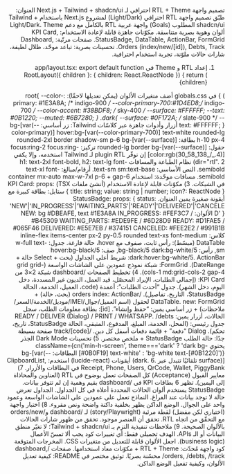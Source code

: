 تصميم واجهة RTL + Theme احترافي لـ Next.js + Tailwind + shadcn/ui
العنوان: طبّق تصميم واجهة RTL احترافي (Light/Dark) لمشروع Next.js باستخدام Tailwind + shadcn/ui
المطلوب (Goals)
واجهة عربية RTL بالكامل مع دعم Light/Dark.
Theme ألوان وهوية بصرية متناسقة.
مكوّنات جاهزة قابلة لإعادة الاستخدام: KPI Card, StatusBadge, DataTable, ActionBar, FormGrid.
صفحات مرتّبة: Dashboard, Orders (index/new/[id]), Debts, Track.
تحسينات بصرية: تباعد موحّد، ظلال لطيفة، شارات حالات ملوّنة، تجربة استخدام احترافية.
1) إعداد RTL و Theme
في app/layout.tsx:
export default function RootLayout({ children }: { children: React.ReactNode }) {
  return (
    <html lang="ar" dir="rtl" suppressHydrationWarning>
      <body className="font-sans antialiased">{children}</body>
    </html>
  )
}
في globals.css أضف متغيرات الألوان (يمكن تعديلها لاحقًا):
:root{
  --color-primary: #1E3A8A;   /* indigo-900 */
  --color-primary-700:#1D4ED8;/* indigo-700 */
  --color-accent:  #38BDF8;   /* sky-400   */
  --surface: #FFFFFF;
  --text: #0B1220;
  --muted: #6B7280;
}
.dark{
  --surface: #0F172A; /* slate-900 */
  --text: #FFFFFF;
}
أزرار وأدوات جاهزة عبر كلاسّات Tailwind:
زر أساسي: bg-[var(--color-primary)] hover:bg-[var(--color-primary-700)] text-white rounded-lg h-10 px-4
بطاقة: rounded-2xl border shadow-sm p-6 bg-[var(--surface)]
حقول: rounded-lg border bg-[var(--surface)]
تركيز: focus:ring-2 focus:ring-[color:rgb(30_58_138_/_.4)]
إن توفّر plugin RTL لـ Tailwind استخدمه، وإلا يكفي dir="rtl".
2) نظام الطباعة والمسافات
h1: text-2xl font-bold, h2: text-lg font-semibold.
النص الأساسي: text-sm sm:text-base.
أرقام/مبالغ: text-xl font-semibold.
مسافات موحّدة: استخدام container mx-auto max-w-7xl p-6 + gap-6 في الشبكات.
3) مكوّنات قابلة لإعادة الاستخدام (أنشئ ملفات TSX)
KPI Card: props: { title: string; value: string | number; icon?: ReactNode }
ستايل: بطاقة كبيرة مع أيقونة صغيرة يمين العنوان.
StatusBadge: props: { status: 'NEW'|'IN_PROGRESS'|'WAITING_PARTS'|'READY'|'DELIVERED'|'CANCELED' }
الألوان:
NEW: bg #DBEAFE, text #1E3A8A
IN_PROGRESS: #FEF3C7 / #B45309
WAITING_PARTS: #EDE9FE / #6D28D9
READY: #D1FAE5 / #065F46
DELIVERED: #E5E7EB / #374151
CANCELED: #FEE2E2 / #991B1B
كلاس: inline-flex items-center px-2 py-0.5 rounded text-xs font-medium
DataTable (مبسّط): رأس ثابت، صفوف مع hover، حالة فارغة.
جدول: w-full text-sm, رأس: bg-black/5 dark:bg-white/5, صف: hover:bg-black/5 dark:hover:bg-white/5.
ActionBar: شريط أعلى الجداول (بحث + Select حالة + DateRange).
FormGrid: شبكة نموذج عمودين على الشاشات الواسعة (grid grid-cols-1 md:grid-cols-2 gap-4).
4) تخطيط الصفحات
/dashboard
شبكة 2×3 من KPI Card: (إجمالي الطلبات، الإيراد المحصّل، قيد العمل، الديون غير المسددة، دخل اليوم، دخل الشهر).
جدول “أحدث الطلبات”: أعمدة (code، العميل، الخدمة، الحالة StatusBadge، التاريخ، تفاصيل).
/orders
index: ActionBar (بحث، حالة) + DataTable.
new: FormGrid لحقول (اسم العميل/جوال/IMEI/موديل/الخدمة/السعر/ملاحظات) + زر أساسي يمين: “حفظ وإنشاء”.
[id]: بطاقة معلومات الطلب، سجل الحالات، أزرار يمين: READY / DELIVER (Dialog) / PRINT / WHATSAPP.
/debts
جدول رئيسي: (المحل، الخدمة، المبلغ، المدفوع، المتبقي، الحالة StatusBadge، تاريخ، تحكم).
Dialog “دفعة” + قائمة دفعات أسفل كل دين.
/track/[code]
صفحة بسيطة جدًا: حالة الطلب StatusBadge + ملخص مختصر.
5) تحسينات Dark Mode
الجذر يحتوي className={cn('min-h-screen', theme==='dark' ? 'dark bg-[#0B0F19] text-white' : 'bg-white text-[#0B1220]')}
البطاقات: bg-[var(--surface)] تلقائيًا تتبدل عبر .dark.
6) أيقونات (lucide-react)
استخدم: ClipboardList, Receipt, Phone, Users, QrCode, Wallet, PiggyBank في البطاقات والأزرار.
7) معايير القبول (Acceptance)
كل الصفحات تعمل بوضوح في RTL (العناوين والمحاذاة إلى اليمين).
تظهر 6 بطاقات KPI في /dashboard بقيم وهمية إن لم تتوفر بيانات.
StatusBadge يستخدم ألوان الحالات المحددة أعلاه في كل الجداول.
الجداول تعرض حالة لا توجد بيانات عند الفراغ.
النماذج تعمل على عمودين على الشاشات الواسعة وعمود واحد على الجوال.
الوضع الداكن يظهر بخلفية داكنة واضحة ونص مقروء.
8) اختبار واجهة (اختياري لكن مفضل)
لقطة مرئية (story/Playwright) لـ /dashboard و/orders/new مع التحقّق من اتجاه RTL.
تحقق أن العنصر <html dir="rtl"> موجود.
تحقق من ظهور شارات الحالات بالألوان الصحيحة.
9) ملاحظات تنفيذية
التزم بـ Tailwind + shadcn/ui؛ لا تغيّر منطق البيانات أو الـ APIs.
الهدف تجميلي فقط: أي تغييرات كود يجب ألا تمسّ الأعمال (business logic).
اجعل الألوان قابلة للتعديل من متغيرات CSS.
المخرجات المتوقعة
كود واجهة مُحدّث: RTL + Theme + مكوّنات معاد استخدامها.
صفحات /dashboard, /orders, /debts, /track محسّنة بصريًا.
توثيق مختصر في README: كيفية تعديل الألوان، وكيفية تفعيل الوضع الداكن.